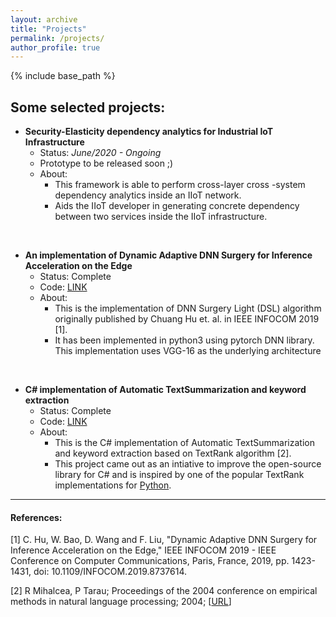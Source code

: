```yaml
---
layout: archive
title: "Projects"
permalink: /projects/
author_profile: true
---
```


{% include base_path %}

## Some selected projects:

* __Security-Elasticity dependency analytics for Industrial IoT Infrastructure__
    * Status: _June/2020 - Ongoing_ 
    * Prototype to be released soon ;)
    * About: 
        * This framework is able to perform cross-layer cross -system dependency analytics inside an IIoT network.
        * Aids the IIoT developer in generating concrete dependency between two services inside the IIoT infrastructure. 

<br/>

* __An implementation of Dynamic Adaptive DNN Surgery for Inference Acceleration on the Edge__
    * Status: Complete
    * Code: [LINK](https://github.com/rohitshubham/special_assignment_2020)
    * About:
        * This is the implementation of DNN Surgery Light (DSL) algorithm originally published by Chuang Hu et. al. in IEEE INFOCOM 2019 [1].
        * It has been implemented in python3 using pytorch DNN library. This implementation uses VGG-16 as the underlying architecture

<br/>

* __C# implementation of Automatic TextSummarization and keyword extraction__
    * Status: Complete
    * Code: [LINK](https://github.com/ebenso/TextSummarizer)
    * About: 
        * This is the C# implementation of Automatic TextSummarization and keyword extraction based on TextRank algorithm [2].
        * This project came out as an intiative to improve the open-source library for C# and is inspired by one of the popular TextRank implementations for [Python](https://github.com/davidadamojr/TextRank).

---
#### References:

[1] C. Hu, W. Bao, D. Wang and F. Liu, "Dynamic Adaptive DNN Surgery for Inference Acceleration on the Edge," IEEE INFOCOM 2019 - IEEE Conference on Computer Communications, Paris, France, 2019, pp. 1423-1431, doi: 10.1109/INFOCOM.2019.8737614.

[2] R Mihalcea, P Tarau; Proceedings of the 2004 conference on empirical methods in natural language processing; 2004; [[URL](http://www.aclweb.org/anthology/W04-3200)] 